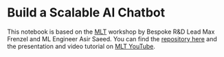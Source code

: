 # Build a Scalable AI Chatbot

This notebook is based on the [MLT](https://www.meetup.com/Machine-Learning-Tokyo/events/272502001/) workshop by Bespoke R&D Lead Max Frenzel and ML Engineer Asir Saeed. You can find the [repository here](https://github.com/bespoke-inc/bespoke-public-talks/tree/master/2020/2020-08-22-MLT-Rules-to-DL) and the presentation and video tutorial on [MLT YouTube](https://www.youtube.com/mltokyo).
